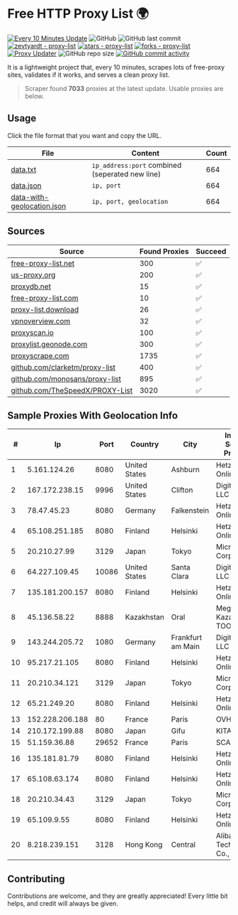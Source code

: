 
# Free HTTP Proxy List 🌍

[![Every 10 Minutes Update](https://github.com/mertguvencli/http-proxy-list/actions/workflows/main.yml/badge.svg?branch=main)](https://github.com/mertguvencli/http-proxy-list/actions/workflows/main.yml)
![GitHub](https://img.shields.io/github/license/mertguvencli/http-proxy-list)
![GitHub last commit](https://img.shields.io/github/last-commit/mertguvencli/http-proxy-list)
[![zevtyardt - proxy-list](https://img.shields.io/static/v1?label=zevtyardt&message=proxy-list&color=blue&logo=github)](https://github.com/zevtyardt/proxy-list "Go to GitHub repo")
[![stars - proxy-list](https://img.shields.io/github/stars/zevtyardt/proxy-list?style=social)](https://github.com/zevtyardt/proxy-list)
[![forks - proxy-list](https://img.shields.io/github/forks/zevtyardt/proxy-list?style=social)](https://github.com/zevtyardt/proxy-list)
[![Proxy Updater](https://github.com/zevtyardt/proxy-list/workflows/Proxy%20Updater/badge.svg)](https://github.com/zevtyardt/proxy-list/actions?query=workflow:"Proxy+Updater")
![GitHub repo size](https://img.shields.io/github/repo-size/zevtyardt/proxy-list)
[![GitHub commit activity](https://img.shields.io/github/commit-activity/m/zevtyardt/proxy-list?logo=commits)](https://github.com/zevtyardt/proxy-list/commits/main)

It is a lightweight project that, every 10 minutes, scrapes lots of free-proxy sites, validates if it works, and serves a clean proxy list.

> Scraper found **7033** proxies at the latest update. Usable proxies are below.

## Usage

Click the file format that you want and copy the URL.

|File|Content|Count|
|----|-------|-----|
|[data.txt](https://raw.githubusercontent.com/mertguvencli/http-proxy-list/main/proxy-list/data.txt)|`ip_address:port` combined (seperated new line)|664|
|[data.json](https://raw.githubusercontent.com/mertguvencli/http-proxy-list/main/proxy-list/data.json)|`ip, port`|664|
|[data-with-geolocation.json](https://raw.githubusercontent.com/mertguvencli/http-proxy-list/main/proxy-list/data-with-geolocation.json)|`ip, port, geolocation`|664|

## Sources

|Source|Found Proxies|Succeed|
|------|-------------|-------|
|[free-proxy-list.net](https://free-proxy-list.net)|300|✅|
|[us-proxy.org](https://www.us-proxy.org)|200|✅|
|[proxydb.net](http://proxydb.net)|15|✅|
|[free-proxy-list.com](https://free-proxy-list.com/?page=&port=&type%5B%5D=http&type%5B%5D=https&up_time=0&search=Search)|10|✅|
|[proxy-list.download](https://www.proxy-list.download/HTTP)|26|✅|
|[vpnoverview.com](https://vpnoverview.com/privacy/anonymous-browsing/free-proxy-servers)|32|✅|
|[proxyscan.io](https://www.proxyscan.io)|100|✅|
|[proxylist.geonode.com](https://proxylist.geonode.com/api/proxy-list?limit=300&page=1&sort_by=lastChecked&sort_type=desc&protocols=http,https)|300|✅|
|[proxyscrape.com](https://api.proxyscrape.com/v2/?request=displayproxies&protocol=http&timeout=10000&country=all&ssl=all&anonymity=all)|1735|✅|
|[github.com/clarketm/proxy-list](https://raw.githubusercontent.com/clarketm/proxy-list/master/proxy-list-raw.txt)|400|✅|
|[github.com/monosans/proxy-list](https://raw.githubusercontent.com/monosans/proxy-list/main/proxies/http.txt)|895|✅|
|[github.com/TheSpeedX/PROXY-List](https://raw.githubusercontent.com/TheSpeedX/PROXY-List/master/http.txt)|3020|✅|


## Sample Proxies With Geolocation Info

|#|Ip|Port|Country|City|Internet Service Provider|
|-|--|----|-------|----|-------------------------|
|1|5.161.124.26|8080|United States|Ashburn|Hetzner Online GmbH|
|2|167.172.238.15|9996|United States|Clifton|DigitalOcean, LLC|
|3|78.47.45.23|8080|Germany|Falkenstein|Hetzner Online GmbH|
|4|65.108.251.185|8080|Finland|Helsinki|Hetzner Online GmbH|
|5|20.210.27.99|3129|Japan|Tokyo|Microsoft Corporation|
|6|64.227.109.45|10086|United States|Santa Clara|DigitalOcean, LLC|
|7|135.181.200.157|8080|Finland|Helsinki|Hetzner Online GmbH|
|8|45.136.58.22|8888|Kazakhstan|Oral|Megahost Kazakhstan TOO|
|9|143.244.205.72|1080|Germany|Frankfurt am Main|DigitalOcean, LLC|
|10|95.217.21.105|8080|Finland|Helsinki|Hetzner Online GmbH|
|11|20.210.34.121|3129|Japan|Tokyo|Microsoft Corporation|
|12|65.21.249.20|8080|Finland|Helsinki|Hetzner Online GmbH|
|13|152.228.206.188|80|France|Paris|OVH SAS|
|14|210.172.199.88|8080|Japan|Gifu|KITAGATA|
|15|51.159.36.88|29652|France|Paris|SCALEWAY|
|16|135.181.81.79|8080|Finland|Helsinki|Hetzner Online GmbH|
|17|65.108.63.174|8080|Finland|Helsinki|Hetzner Online GmbH|
|18|20.210.34.43|3129|Japan|Tokyo|Microsoft Corporation|
|19|65.109.9.55|8080|Finland|Helsinki|Hetzner Online GmbH|
|20|8.218.239.151|3128|Hong Kong|Central|Alibaba (US) Technology Co., Ltd.|



## Contributing

Contributions are welcome, and they are greatly appreciated! Every
little bit helps, and credit will always be given.

